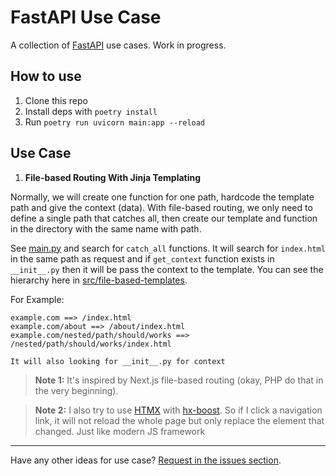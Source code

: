 # FastAPI Use Case

A collection of [FastAPI](https://fastapi.tiangolo.com/) use cases. Work in progress.

## How to use

1. Clone this repo
2. Install deps with `poetry install`
3. Run `poetry run uvicorn main:app --reload`

## Use Case

1. **File-based Routing With Jinja Templating**

Normally, we will create one function for one path, hardcode the template path and give the context (data). With file-based routing, we only need to define a single path that catches all, then create our template and function in the directory with the same name with path. 

See [main.py](./main.py) and search for `catch_all` functions. It will search for `index.html` in the same path as request and if `get_context` function exists in `__init__.py` then it will be pass the context to the template. You can see the hierarchy here in [src/file-based-templates](./src/file-based-templates/index.html).

For Example:

```
example.com ==> /index.html
example.com/about ==> /about/index.html
example.com/nested/path/should/works ==> /nested/path/should/works/index.html

It will also looking for __init__.py for context
```

> **Note 1:** It's inspired by Next.js file-based routing (okay, PHP do that in the very beginning).

> **Note 2:** I also try to use [HTMX](https://htmx.org/) with [hx-boost](https://htmx.org/attributes/hx-boost/). So if I click a navigation link, it will not reload the whole page but only replace the element that changed. Just like modern JS framework

---

Have any other ideas for use case? [Request in the issues section](https://github.com/tegarimansyah/fastapi-usecase/issues/new).